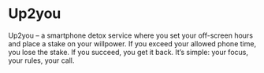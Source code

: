 # Up2you
Up2you – a smartphone detox service where you set your off-screen hours and place a stake on your willpower. If you exceed your allowed phone time, you lose the stake. If you succeed, you get it back. It’s simple: your focus, your rules, your call.
